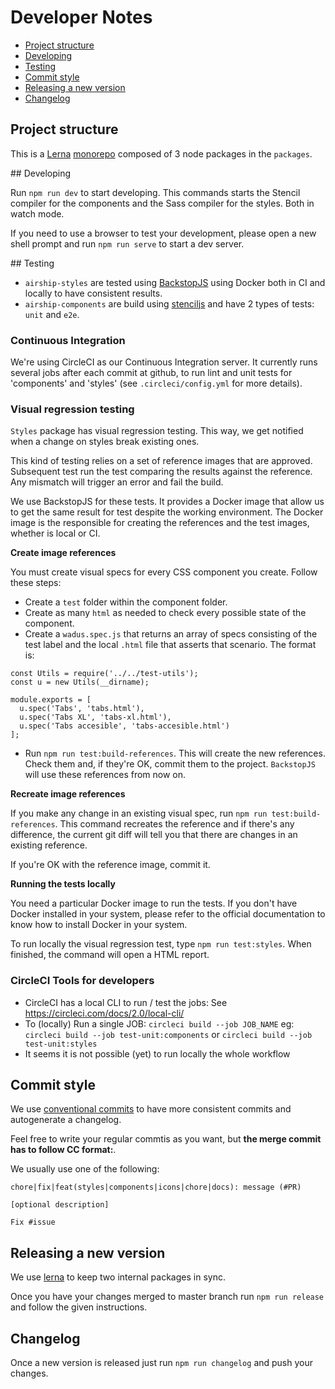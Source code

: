 # Developer Notes

- [Project structure](#project-structure)
- [Developing](#developing)
- [Testing](#testing)
- [Commit style](#commit-style)
- [Releasing a new version](#releasing-a-new-version)
- [Changelog](#changelog)


## Project structure

This is a [Lerna](https://lernajs.io/) [monorepo](https://en.wikipedia.org/wiki/Monorepo) composed of 3 node packages in the `packages`.

## Developing

Run `npm run dev` to start developing. This commands starts the Stencil compiler for the components and the Sass compiler for the styles. Both in watch mode.

If you need to use a browser to test your development, please open a new shell prompt and run `npm run serve` to start a dev server.

## Testing

- `airship-styles` are tested using [BackstopJS](https://github.com/garris/BackstopJS) using Docker both in CI and locally to have consistent results.
- `airship-components` are build using [stenciljs](http://stenciljs.com) and have 2 types of tests: `unit` and `e2e`.

### Continuous Integration
We're using CircleCI as our Continuous Integration server. It currently runs several jobs after each commit at github, to run lint and unit tests for 'components' and 'styles' (see `.circleci/config.yml` for more details).


### Visual regression testing
`Styles` package has visual regression testing. This way, we get notified when a change on styles break existing ones.

This kind of testing relies on a set of reference images that are approved. Subsequent test run the test comparing the results against the reference. Any mismatch will trigger an error and fail the build.

We use BackstopJS for these tests. It provides a Docker image that allow us to get the same result for test despite the working environment. The Docker image is the responsible for creating the references and the test images, whether is local or CI.

**Create image references**

You must create visual specs for every CSS component you create. Follow these steps:
- Create a `test` folder within the component folder.
- Create as many `html` as needed to check every possible state of the component.
- Create a `wadus.spec.js` that returns an array of specs consisting of the test label and the local `.html` file that asserts that scenario. The format is:

```
const Utils = require('../../test-utils');
const u = new Utils(__dirname);

module.exports = [
  u.spec('Tabs', 'tabs.html'),
  u.spec('Tabs XL', 'tabs-xl.html'),
  u.spec('Tabs accesible', 'tabs-accesible.html')
];
```

- Run `npm run test:build-references`. This will create the new references. Check them and, if they're OK, commit them to the project. `BackstopJS` will use these references from now on.

**Recreate image references**

If you make any change in an existing visual spec, run `npm run test:build-references`. This command recreates the reference and if there's any difference, the current git diff will tell you that there are changes in an existing reference.

If you're OK with the reference image, commit it.

**Running the tests locally**

You need a particular Docker image to run the tests. If you don't have Docker installed in your system, please refer to the official documentation to know how to install Docker in your system.

To run locally the visual regression test, type `npm run test:styles`. When finished, the command will open a HTML report.

### CircleCI Tools for developers
- CircleCI has a local CLI to run / test the jobs: See https://circleci.com/docs/2.0/local-cli/
- To (locally) Run a single JOB: `circleci build --job JOB_NAME` eg:
`circleci build --job test-unit:components` or `circleci build --job test-unit:styles`
- It seems it is not possible (yet) to run locally the whole workflow


## Commit style

We use [conventional commits](https://www.conventionalcommits.org/) to have more consistent commits and autogenerate a changelog.

Feel free to write your regular commtis as you want, but **the merge commit has to follow CC format:**.

We usually use one of the following:

```
chore|fix|feat(styles|components|icons|chore|docs): message (#PR)

[optional description]

Fix #issue
```

## Releasing a new version

We use [lerna](https://lernajs.io/) to keep two internal packages in sync.

Once you have your changes merged to master branch run `npm run release` and follow the given instructions.


## Changelog

Once a new version is released just run `npm run changelog` and push your changes.